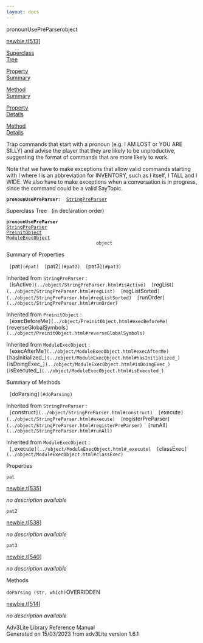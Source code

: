 ```yaml
---
layout: docs
---
```

<span class="title">pronounUsePreParser</span><span class="type">object</span>

[newbie.t](../file/newbie.t.html)\[[513](../source/newbie.t.html#513)\]

[Superclass  
Tree](#_SuperClassTree_)

[Property  
Summary](#_PropSummary_)

[Method  
Summary](#_MethodSummary_)

[Property  
Details](#_Properties_)

[Method  
Details](#_Methods_)



Trap commands that start with a pronoun (e.g. I AM LOST or YOU ARE
SILLY) and advise the player that they are likely to be unproductive,
suggesting the format of commands that are more likely to work.

Note that we have to make exceptions that allow valid commands starting
with I where I is an abbreviation for INVENTORY, such as I itself, I
TALL and I WIDE. We also have to make exceptions when a conversation is
in progress, since the command could be a valid SayTopic.

**`pronounUsePreParser`**` :   `[`StringPreParser`](../object/StringPreParser.html)



<span id="_SuperClassTree_"></span>



<span class="hdln">Superclass Tree</span>   (in declaration order)



**`pronounUsePreParser`**  
[`StringPreParser`](../object/StringPreParser.html)  
[`PreinitObject`](../object/PreinitObject.html)  
[`ModuleExecObject`](../object/ModuleExecObject.html)  
`                                 object`  
<span id="_PropSummary_"></span>



<span class="hdln">Summary of Properties</span>  



` [`pat`](#pat)  [`pat2`](#pat2)  [`pat3`](#pat3)  `

Inherited from `StringPreParser` :  
` [`isActive`](../object/StringPreParser.html#isActive)  [`regList`](../object/StringPreParser.html#regList)  [`regListSorted`](../object/StringPreParser.html#regListSorted)  [`runOrder`](../object/StringPreParser.html#runOrder)  `

Inherited from `PreinitObject` :  
` [`execBeforeMe`](../object/PreinitObject.html#execBeforeMe)  [`reverseGlobalSymbols`](../object/PreinitObject.html#reverseGlobalSymbols)  `

Inherited from `ModuleExecObject` :  
` [`execAfterMe`](../object/ModuleExecObject.html#execAfterMe)  [`hasInitialized_`](../object/ModuleExecObject.html#hasInitialized_)  [`isDoingExec_`](../object/ModuleExecObject.html#isDoingExec_)  [`isExecuted_`](../object/ModuleExecObject.html#isExecuted_)  `

<span id="_MethodSummary_"></span>



<span class="hdln">Summary of Methods</span>  



` [`doParsing`](#doParsing)  `

Inherited from `StringPreParser` :  
` [`construct`](../object/StringPreParser.html#construct)  [`execute`](../object/StringPreParser.html#execute)  [`registerPreParser`](../object/StringPreParser.html#registerPreParser)  [`runAll`](../object/StringPreParser.html#runAll)  `



Inherited from `ModuleExecObject` :  
` [`_execute`](../object/ModuleExecObject.html#_execute)  [`classExec`](../object/ModuleExecObject.html#classExec)  `

<span id="_Properties_"></span>



<span class="hdln">Properties</span>  



<span id="pat"></span>

`pat`

[newbie.t](../file/newbie.t.html)\[[535](../source/newbie.t.html#535)\]



*no description available*



<span id="pat2"></span>

`pat2`

[newbie.t](../file/newbie.t.html)\[[538](../source/newbie.t.html#538)\]



*no description available*



<span id="pat3"></span>

`pat3`

[newbie.t](../file/newbie.t.html)\[[540](../source/newbie.t.html#540)\]



*no description available*



<span id="_Methods_"></span>



<span class="hdln">Methods</span>  



<span id="doParsing"></span>

`doParsing (str, which)`<span class="rem">OVERRIDDEN</span>

[newbie.t](../file/newbie.t.html)\[[514](../source/newbie.t.html#514)\]



*no description available*





Adv3Lite Library Reference Manual  
Generated on 15/03/2023 from adv3Lite version 1.6.1


